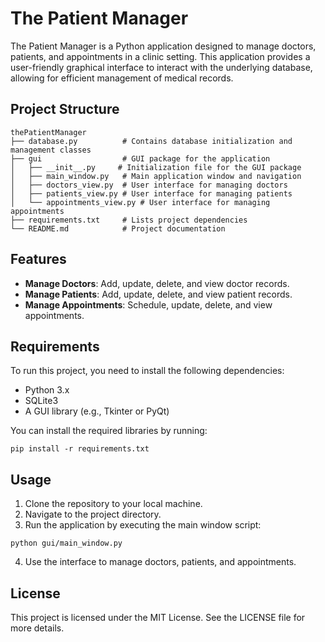 # The Patient Manager

The Patient Manager is a Python application designed to manage doctors, patients, and appointments in a clinic setting. This application provides a user-friendly graphical interface to interact with the underlying database, allowing for efficient management of medical records.

## Project Structure

```
thePatientManager
├── database.py          # Contains database initialization and management classes
├── gui                  # GUI package for the application
│   ├── __init__.py     # Initialization file for the GUI package
│   ├── main_window.py   # Main application window and navigation
│   ├── doctors_view.py  # User interface for managing doctors
│   ├── patients_view.py # User interface for managing patients
│   └── appointments_view.py # User interface for managing appointments
├── requirements.txt     # Lists project dependencies
└── README.md            # Project documentation
```

## Features

- **Manage Doctors**: Add, update, delete, and view doctor records.
- **Manage Patients**: Add, update, delete, and view patient records.
- **Manage Appointments**: Schedule, update, delete, and view appointments.

## Requirements

To run this project, you need to install the following dependencies:

- Python 3.x
- SQLite3
- A GUI library (e.g., Tkinter or PyQt)

You can install the required libraries by running:

```
pip install -r requirements.txt
```

## Usage

1. Clone the repository to your local machine.
2. Navigate to the project directory.
3. Run the application by executing the main window script:

```
python gui/main_window.py
```

4. Use the interface to manage doctors, patients, and appointments.

## License

This project is licensed under the MIT License. See the LICENSE file for more details.